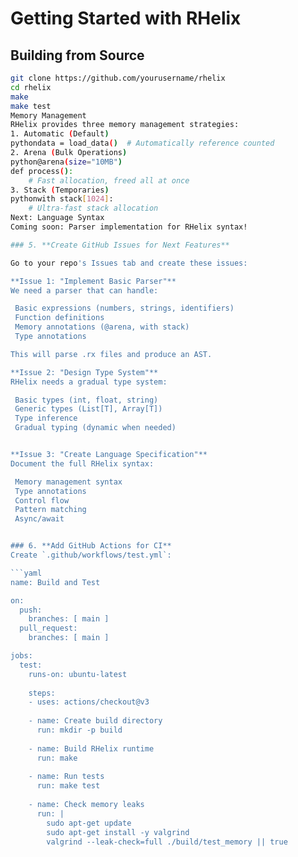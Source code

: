 # Getting Started with RHelix

## Building from Source

```bash
git clone https://github.com/yourusername/rhelix
cd rhelix
make
make test
Memory Management
RHelix provides three memory management strategies:
1. Automatic (Default)
pythondata = load_data()  # Automatically reference counted
2. Arena (Bulk Operations)
python@arena(size="10MB")
def process():
    # Fast allocation, freed all at once
3. Stack (Temporaries)
pythonwith stack[1024]:
    # Ultra-fast stack allocation
Next: Language Syntax
Coming soon: Parser implementation for RHelix syntax!

### 5. **Create GitHub Issues for Next Features**

Go to your repo's Issues tab and create these issues:

**Issue 1: "Implement Basic Parser"**
We need a parser that can handle:

 Basic expressions (numbers, strings, identifiers)
 Function definitions
 Memory annotations (@arena, with stack)
 Type annotations

This will parse .rx files and produce an AST.

**Issue 2: "Design Type System"**
RHelix needs a gradual type system:

 Basic types (int, float, string)
 Generic types (List[T], Array[T])
 Type inference
 Gradual typing (dynamic when needed)


**Issue 3: "Create Language Specification"**
Document the full RHelix syntax:

 Memory management syntax
 Type annotations
 Control flow
 Pattern matching
 Async/await


### 6. **Add GitHub Actions for CI**
Create `.github/workflows/test.yml`:

```yaml
name: Build and Test

on:
  push:
    branches: [ main ]
  pull_request:
    branches: [ main ]

jobs:
  test:
    runs-on: ubuntu-latest
    
    steps:
    - uses: actions/checkout@v3
    
    - name: Create build directory
      run: mkdir -p build
    
    - name: Build RHelix runtime
      run: make
    
    - name: Run tests
      run: make test
    
    - name: Check memory leaks
      run: |
        sudo apt-get update
        sudo apt-get install -y valgrind
        valgrind --leak-check=full ./build/test_memory || true
